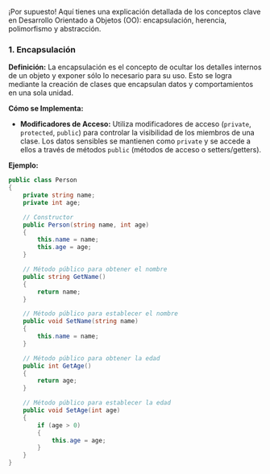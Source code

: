 ¡Por supuesto! Aquí tienes una explicación detallada de los conceptos clave en Desarrollo Orientado a Objetos (OO): encapsulación, herencia, polimorfismo y abstracción.

### **1. Encapsulación**

**Definición:**
La encapsulación es el concepto de ocultar los detalles internos de un objeto y exponer sólo lo necesario para su uso. Esto se logra mediante la creación de clases que encapsulan datos y comportamientos en una sola unidad.

**Cómo se Implementa:**

- **Modificadores de Acceso:** Utiliza modificadores de acceso (`private`, `protected`, `public`) para controlar la visibilidad de los miembros de una clase. Los datos sensibles se mantienen como `private` y se accede a ellos a través de métodos `public` (métodos de acceso o setters/getters).

**Ejemplo:**

```csharp
public class Person
{
    private string name;
    private int age;

    // Constructor
    public Person(string name, int age)
    {
        this.name = name;
        this.age = age;
    }

    // Método público para obtener el nombre
    public string GetName()
    {
        return name;
    }

    // Método público para establecer el nombre
    public void SetName(string name)
    {
        this.name = name;
    }

    // Método público para obtener la edad
    public int GetAge()
    {
        return age;
    }

    // Método público para establecer la edad
    public void SetAge(int age)
    {
        if (age > 0)
        {
            this.age = age;
        }
    }
}
```